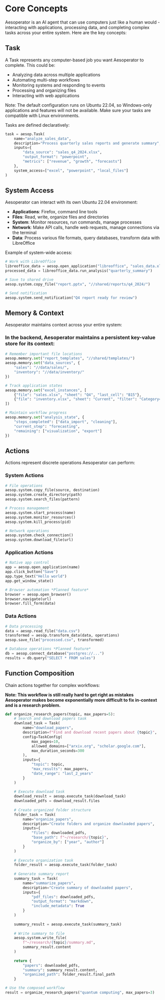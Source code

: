 # Core Concepts

Aesoperator is an AI agent that can use computers just like a human would - interacting with applications, processing data, and completing complex tasks across your entire system. Here are the key concepts:

## Task
A Task represents any computer-based job you want Aesoperator to complete. This could be:
- Analyzing data across multiple applications
- Automating multi-step workflows 
- Monitoring systems and responding to events
- Processing and organizing files
- Interacting with web applications

Note: The default configuration runs on Ubuntu 22.04, so Windows-only applications and features will not be available. Make sure your tasks are compatible with Linux environments.

Tasks are defined declaratively:

```python
task = aesop.Task(
    name="analyze_sales_data",
    description="Process quarterly sales reports and generate summary",
    inputs={
        "data_source": "sales_q4_2024.xlsx",
        "output_format": "powerpoint",
        "metrics": ["revenue", "growth", "forecasts"]
    },
    system_access=["excel", "powerpoint", "local_files"]
)
```

## System Access
Aesoperator can interact with its own Ubuntu 22.04 environment:

- **Applications**: Firefox, command line tools
- **Files**: Read, write, organize files and directories
- **System**: Monitor resources, run commands, manage processes
- **Network**: Make API calls, handle web requests, manage connections via the terminal
- **Data**: Process various file formats, query databases, transform data with LibreOffice

Example of system-wide access:

```python
# Work with LibreOffice
libreoffice_data = aesop.open_application("libreoffice", "sales_data.xlsx")
processed_data = libreoffice_data.run_analysis("quarterly_summary")

# Save to shared drive
aesop.system.copy_file("report.pptx", "//shared/reports/q4_2024/")

# Send notification
aesop.system.send_notification("Q4 report ready for review")
```

## Memory & Context
Aesoperator maintains context across your entire system:

### In the backend, Aesoperator maintains a persistent key-value store for its context:

```python
# Remember important file locations
aesop.memory.set("report_templates", "//shared/templates/")
aesop.memory.set("data_sources", {
    "sales": "//data/sales/",
    "inventory": "//data/inventory/"
})

# Track application states
aesop.memory.set("excel_instances", [
    {"file": "sales.xlsx", "sheet": "Q4", "last_cell": "B15"},
    {"file": "inventory.xlsx", "sheet": "Current", "filter": "Category=Electronics"}
])

# Maintain workflow progress
aesop.memory.set("analysis_state", {
    "steps_completed": ["data_import", "cleaning"],
    "current_step": "forecasting",
    "remaining": ["visualization", "export"]
})
```

## Actions
Actions represent discrete operations Aesoperator can perform:

### System Actions
```python
# File operations
aesop.system.copy_file(source, destination)
aesop.system.create_directory(path)
aesop.system.search_files(pattern)

# Process management
aesop.system.start_process(name)
aesop.system.monitor_resources()
aesop.system.kill_process(pid)

# Network operations
aesop.system.check_connection()
aesop.system.download_file(url)
```

### Application Actions
```python
# Native app control
app = aesop.open_application(name)
app.click_button("Save")
app.type_text("Hello world")
app.get_window_state()

# Browser automation *Planned feature*
browser = aesop.open_browser()
browser.navigate(url)
browser.fill_form(data)
```

### Data Actions
```python
# Data processing
data = aesop.read_file("data.csv")
transformed = aesop.transform_data(data, operations)
aesop.save_file("processed.csv", transformed)

# Database operations *Planned feature*
db = aesop.connect_database("postgres://...")
results = db.query("SELECT * FROM sales")
```

## Function Composition
Chain actions together for complex workflows:

**Note: This workflow is still really hard to get right as mistakes Aesoperator makes become exponentially more difficult to fix in-context and is a research problem.**

```python
def organize_research_papers(topic, max_papers=5):
    # Search and download papers task
    download_task = Task(
        name="download_papers",
        description=f"Find and download recent papers about {topic}",
        config=TaskConfig(
            max_pages=10,
            allowed_domains=["arxiv.org", "scholar.google.com"],
            max_duration_seconds=300
        ),
        inputs={
            "topic": topic,
            "max_results": max_papers,
            "date_range": "last_2_years"
        }
    )
    
    # Execute download task
    download_result = aesop.execute_task(download_task)
    downloaded_pdfs = download_result.files
    
    # Create organized folder structure
    folder_task = Task(
        name="organize_papers",
        description="Create folders and organize downloaded papers",
        inputs={
            "files": downloaded_pdfs,
            "base_path": f"~/research/{topic}",
            "organize_by": ["year", "author"]
        }
    )
    
    # Execute organization task
    folder_result = aesop.execute_task(folder_task)
    
    # Generate summary report
    summary_task = Task(
        name="summarize_papers",
        description="Create summary of downloaded papers",
        inputs={
            "pdf_files": downloaded_pdfs,
            "output_format": "markdown",
            "include_metadata": True
        }
    )
    
    summary_result = aesop.execute_task(summary_task)
    
    # Write summary to file
    aesop.system.write_file(
        f"~/research/{topic}/summary.md",
        summary_result.content
    )
    
    return {
        "papers": downloaded_pdfs,
        "summary": summary_result.content,
        "organized_path": folder_result.final_path
    }

# Use the composed workflow
result = organize_research_papers("quantum computing", max_papers=3)